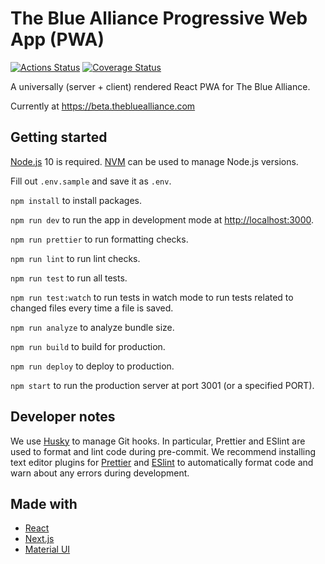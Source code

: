 # The Blue Alliance Progressive Web App (PWA)

[![Actions Status](https://github.com/the-blue-alliance/the-blue-alliance-pwa/workflows/On%20push/badge.svg
)](https://github.com/the-blue-alliance/the-blue-alliance-pwa/actions)
[![Coverage Status](https://img.shields.io/codecov/c/github/the-blue-alliance/the-blue-alliance-pwa/master.svg)](https://codecov.io/gh/the-blue-alliance/the-blue-alliance-pwa/branch/master)

A universally (server + client) rendered React PWA for The Blue Alliance.

Currently at https://beta.thebluealliance.com

## Getting started

[Node.js](https://nodejs.org/en/download/) 10 is required.
[NVM](https://github.com/nvm-sh/nvm) can be used to manage Node.js versions.

Fill out `.env.sample` and save it as `.env`.

`npm install` to install packages.

`npm run dev` to run the app in development mode at [http://localhost:3000](http://localhost:3000).

`npm run prettier` to run formatting checks.

`npm run lint` to run lint checks.

`npm run test` to run all tests.

`npm run test:watch` to run tests in watch mode to run tests related to changed files every time a file is saved.

`npm run analyze` to analyze bundle size.

`npm run build` to build for production.

`npm run deploy` to deploy to production.

`npm start` to run the production server at port 3001 (or a specified PORT).

## Developer notes

We use [Husky](https://github.com/typicode/husky) to manage Git hooks.
In particular, Prettier and ESlint are used to format and lint code during pre-commit.
We recommend installing text editor plugins for [Prettier](https://prettier.io/docs/en/editors.html) and [ESlint](https://eslint.org/docs/user-guide/integrations) to automatically format code and warn about any
errors during development.

## Made with

- [React](https://github.com/facebook/react)
- [Next.js](https://github.com/zeit/next.js)
- [Material UI](https://github.com/mui-org/material-ui)
